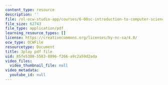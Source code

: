 ```yaml
---
content_type: resource
description: ''
file: /ol-ocw-studio-app/courses/6-00sc-introduction-to-computer-science-and-programming-spring-2011/85fe538055838896f266a9c2a59d2ada_SLvTCHhu5SE.pdf
file_size: 62743
file_type: application/pdf
learning_resource_types: []
license: https://creativecommons.org/licenses/by-nc-sa/4.0/
ocw_type: OCWFile
resourcetype: Document
title: 3play pdf file
uid: 85fe5380-5583-8896-f266-a9c2a59d2ada
video_files:
  video_thumbnail_file: null
video_metadata:
  youtube_id: null
---
```

